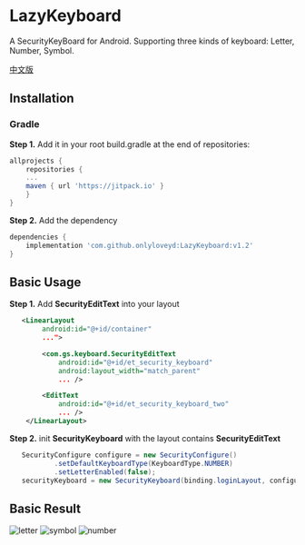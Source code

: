 # LazyKeyboard
A SecurityKeyBoard for Android. Supporting three kinds of keyboard:
Letter, Number, Symbol.

[中文版](http://www.onlyloveyd.cn/article/32)

## Installation
### Gradle
**Step 1.** Add it in your root build.gradle at the end of repositories:
```groovy
allprojects {
    repositories {
	...
	maven { url 'https://jitpack.io' }
    }
}
``` 
**Step 2.** Add the dependency
```groovy
dependencies {
    implementation 'com.github.onlyloveyd:LazyKeyboard:v1.2'
}
```

## Basic Usage
**Step 1.** Add **SecurityEditText** into your layout
```xml
   <LinearLayout
        android:id="@+id/container"
        ...">

        <com.gs.keyboard.SecurityEditText
            android:id="@+id/et_security_keyboard"
            android:layout_width="match_parent"
            ... />

        <EditText
            android:id="@+id/et_security_keyboard_two"
            ... />
    </LinearLayout>
```
**Step 2.** init **SecurityKeyboard** with the layout contains **SecurityEditText**
```java
   SecurityConfigure configure = new SecurityConfigure()
           .setDefaultKeyboardType(KeyboardType.NUMBER)
           .setLetterEnabled(false);
   securityKeyboard = new SecurityKeyboard(binding.loginLayout, configure);
```

## Basic Result
![letter](screenshot/letter.png)
![symbol](screenshot/symbol.png)
![number](screenshot/number.png)
